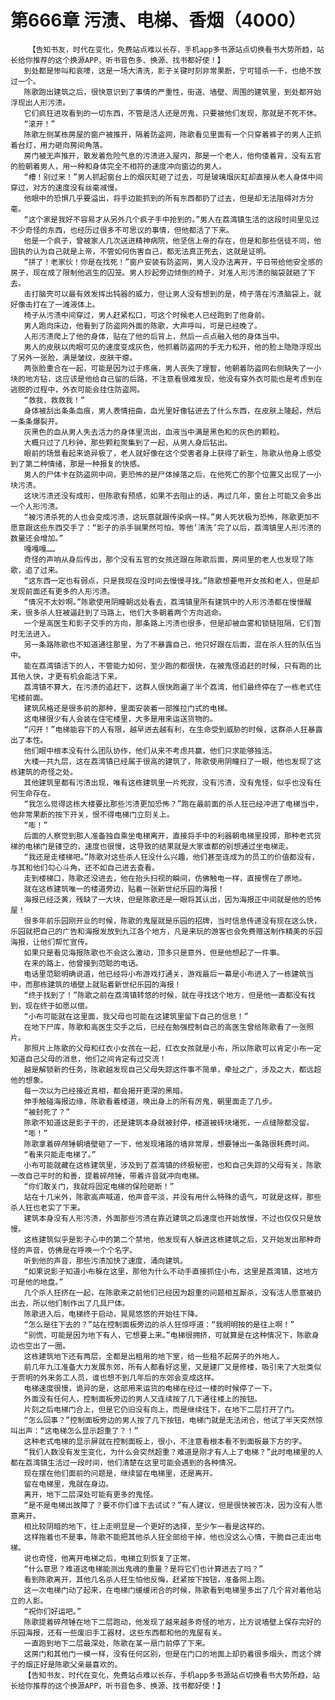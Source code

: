 # 第666章 污渍、电梯、香烟（4000）
        【告知书友，时代在变化，免费站点难以长存，手机app多书源站点切换看书大势所趋，站长给你推荐的这个换源APP，听书音色多、换源、找书都好使！】
       到处都是惨叫和哀嚎，这是一场大清洗，影子关键时刻非常果断，宁可错杀一千，也绝不放过一个。
       陈歌跑出建筑之后，很快意识到了事情的严重性，街道、墙壁、周围的建筑里，到处都开始浮现出人形污渍。
       它们疯狂进攻看到的一切东西，不管是活人还是厉鬼，只要被他们发现，那就是不死不休。
       “滚开！”
       陈歌左侧某栋房屋的窗户被推开，隔着防盗网，陈歌看见里面有一个只穿着裤子的男人正抓着台灯，用力砸向房间角落。
       房门被无声推开，散发着危险气息的污渍进入屋内，那是一个老人，他佝偻着背，没有五官的脸朝着男人，用一种和身体完全不相符的速度冲向窗边的男人。
       “槽！别过来！”男人抓起窗台上的烟灰缸砸了过去，可是玻璃烟灰缸却直接从老人身体中间穿过，对方的速度没有丝毫减慢。
       他眼中的恐惧几乎要溢出，将手边能抓到的所有东西都扔了过去，但是却无法阻碍对方分毫。
       “这个家是我好不容易才从另外几个疯子手中抢到的。”男人在荔湾镇生活的这段时间里见过不少奇怪的东西，也经历过很多不可思议的事情，但他都活了下来。
       他是一个疯子，曾被家人几次送进精神病院，他坚信上帝的存在，但是和那些信徒不同，他固执的认为自己就是上帝，不管如何伤害自己，都无法真正死去，这就是证明。
       “拼了！老家伙！你是在找死！”窗户安装有防盗网，男人没办法离开，平日带给他安全感的房子，现在成了限制他逃生的囚笼。男人抄起旁边倾倒的椅子，对准人形污渍的脑袋就砸了下去。
       击打脑壳可以最有效发挥出钝器的威力，但让男人没有想到的是，椅子落在污渍脑袋上，就好像击打在了一滩液体上。
       椅子从污渍中间穿过，男人赶紧松口，可这个时候老人已经跑到了他身前。
       男人跑向床边，他看到了防盗网外面的陈歌，大声呼叫，可是已经晚了。
       人形污渍爬上了他的身体，贴在了他的后背上，然后一点点融入他的身体当中。
       男人的皮肤以肉眼可见的速度变成灰色，他抓着防盗网的手无力松开，他的脸上隐隐浮现出了另外一张脸，满是皱纹，皮肤干瘪。
       两张脸重合在一起，可能是因为过于疼痛，男人丧失了理智，他朝着防盗网右侧缺失了一小块的地方钻，这应该是他给自己留的后路，不注意看很难发现，他没有穿外衣可能也是考虑到在逃脱的过程中，外衣可能会挂住防盗网。
       “救我，救救我！”
       身体被刮出条条血痕，男人表情扭曲，血光里好像钻进去了什么东西，在皮肤上隆起，然后一条条爆裂开。
       灰黑色的血从男人失去活力的身体里流出，血液当中满是黑色和的灰色的颗粒。
       大概只过了几秒钟，那些颗粒聚集到了一起，从男人身后钻出。
       眼前的场景看起来诡异极了，老人就好像在这个受害者身上获得了新生，陈歌从他身上感受到了第二种情绪，那是一种报复的快感。
       男人的尸体卡在防盗网中间，更恐怖的是尸体掉落之后，在他死亡的那个位置又出现了一小块污渍。
       这块污渍还没有成形，但陈歌有预感，如果不去阻止的话，再过几年，窗台上可能又会多出一个人形污渍。
       “被污渍杀死的人也会变成污渍，这玩意就跟传染病一样。”男人死状极为恐怖，陈歌更加不愿意跟这些东西交手了：“影子的杀手锏果然可怕，等他‘清洗’完了以后，荔湾镇里人形污渍的数量还会增加。”
       嘎嘎嘎……
       奇怪的声响从身后传出，那个没有五官的女孩还跟在陈歌后面，房间里的老人也发现了陈歌，追了过来。
       “这东西一定也有弱点，只是我现在没时间去慢慢寻找。”陈歌想要甩开女孩和老人，但是却发现前面还有更多的人形污渍。
       “情况不太妙啊。”陈歌使用阴瞳朝远处看去，荔湾镇里所有建筑中的人形污渍都在慢慢醒来，很多杀人狂被逼赶到了马路上，他们大多朝着两个方向逃命。
       一个是高医生和影子交手的方向，那条路上污渍也很多，但是却被血雾和锁链阻隔，它们暂时无法进入。
       另一条路陈歌也不知道通往那里，为了不暴露自己，他只好跟在后面，混在杀人狂的队伍当中。
       能在荔湾镇活下的人，不管能力如何，至少跑的都很快，在被鬼怪追赶的时候，只有跑的比其他人快，才更有机会能活下来。
       荔湾镇不算大，在污渍的追赶下，这群人很快跑遍了半个荔湾，他们最终停在了一栋老式住宅楼前面。
       建筑风格还是很多前的那种，里面安装着一部推拉门式的电梯。
       这电梯很少有人会装在住宅楼里，大多是用来运送货物的。
       “闪开！”电梯能容下的人有限，越早进去越有利，在生命受到威胁的时候，这群杀人狂暴露出了本性。
       他们眼中根本没有什么团队协作，他们从来不考虑共赢，他们只求能够独活。
       大楼一共九层，这在荔湾镇已经属于很高的建筑了，陈歌使用阴瞳扫了一眼，他也发现了这栋建筑的奇怪之处。
       其他建筑里都有污渍出现，唯有这栋建筑里一片死寂，没有污渍，没有鬼怪，似乎也没有任何生命存在。
       “我怎么觉得这栋大楼要比那些污渍更加恐怖？”跑在最前面的杀人狂已经冲进了电梯当中，他非常果断的按下开关，恨不得电梯门立刻关上。
       “嘭！”
       后面的人察觉到那人准备独自乘坐电梯离开，直接将手中的利器朝电梯里投掷，那种老式货梯的电梯门是镂空的，速度也很慢，这导致的结果就是大家谁都的别想通过坐电梯走。
       “我还是走楼梯吧。”陈歌对这些杀人狂没什么兴趣，他们甚至连成为的员工的价值都没有，与其和他们勾心斗角，还不如自己进去查看。
       走到楼梯口，陈歌还没进去，他在抬头扫视的瞬间，仿佛触电一样，直接愣在了原地。
       就在这栋建筑唯一的楼道旁边，贴着一张新世纪乐园的海报！
       海报已经泛黄，残缺了一大块，但是陈歌还是一眼将其认出，因为海报正中间就是他的恐怖屋！
       很多年前乐园刚开业的时候，陈歌的鬼屋就是乐园的招牌，当时信息传递没有现在这么快，乐园就把自己的广告和海报发放到九江各个地方，凡是来玩的游客也会免费赠送制作精美的乐园海报，让他们帮忙宣传。
       如果只是看见海报陈歌也不会这么激动，顶多只是意外，但是他想起了一件事。
       在来的路上，他曾接到范聪的电话。
       电话里范聪明确说道，他已经将小布游戏打通关，游戏最后一幕是小布进入了一栋建筑当中，而那栋建筑的墙壁上就贴着新世纪乐园的海报！
       “终于找到了！”陈歌之前在荔湾镇转悠的时候，就在寻找这个地方，但是他一直都没有找到，现在终于如愿以偿。
       “小布可能就在这里面，我父母也可能在这建筑里留下自己的信息！”
       在地下尸库，陈歌和高医生交手之后，已经在勉强控制自己的高医生曾给陈歌看了一张照片。
       那照片上陈歌的父母和红衣小女孩在一起，红衣女孩就是小布，所以陈歌可以肯定小布一定知道自己父母的消息，他们之间肯定有过交流！
       越是解锁新的任务，陈歌越发现自己父母失踪这件事不简单，牵扯之广，涉及之大，都远超他的想象。
       每一次以为已经接近真相，都会揭开更深的黑暗。
       伸手触碰海报边缘，陈歌看着楼道，唤出身上的所有厉鬼，朝里面走了几步。
       “被封死了？”
       陈歌不知道这是影子干的，还是建筑本身就被封停，楼道被砖块堵死，一点缝隙都没留。
       “嘭！”
       陈歌拿着碎颅锤朝墙壁砸了一下，他发现堵路的墙非常厚，想要锤出一条路很耗费时间。
       “看来只能走电梯了。”
       小布可能就藏在这栋建筑里，涉及到了荔湾镇的终极秘密，也和自己失踪的父母有关，陈歌一改自己平时的和善，提着碎颅锤，带着许音就冲向电梯。
       “你们敢关门，我就将固定电梯的保险砸断！”
       站在十几米外，陈歌高声喊道，他声音平淡，并没有用什么特殊的语气，可就是这样，那些杀人狂也老实了下来。
       建筑本身没有人形污渍，外面那些污渍在靠近建筑之后速度也开始放慢，不过也仅仅只是放慢。
       这栋建筑似乎是影子心中的第二个禁地，他发现有人躲进这栋建筑之后，又开始发出那种奇怪的声音，仿佛是在呼唤一个个名字。
       听到他的声音，那些污渍加快了速度，涌向建筑。
       “如果说影子知道小布躲在这里，那他为什么不动手直接抓住小布，这里是荔湾镇，这地方可是他的地盘。”
       几个杀人狂挤在一起，在陈歌来之前他们已经因为超重的问题相互厮杀，没有活人愿意被扔出去，所以他们制作出了几具尸体。
       陈歌进入后，电梯终于启动，晃晃悠悠的开始往下降。
       “怎么是往下去的？”站在控制面板旁边的杀人狂惊呼道：“我明明按的是往上啊！”
       “别慌，可能是因为地下有人，它想要上来。”电梯很拥挤，可就算是在这种情况下，陈歌身边也空出了一圈。
       这栋建筑地下还有两层，全都是出租用的地下室，给一些租不起房子的外地人。
       前几年九江准备大力发展东郊，所有人都看好这里，又是建厂又是修楼，吸引来了大批类似于贾明的外来务工人员，谁也想不到几年后的东郊会变成这样。
       电梯速度很慢，诡异的是，这部用来运货的电梯在经过一楼的时候停了一下。
       外面没有任何人，控制面板旁边的男人又连续按了几下通往楼上的按钮。
       片刻之后电梯门合上，但是它仍旧没有向上，而是继续往下，在地下二层打开了门。
       “怎么回事？”控制面板旁边的男人按了几下按钮，电梯门就是无法闭合，他试了半天突然惊叫出声：“这电梯怎么显示超重了？！”
       这种老式电梯的显示屏就在控制面板上，很小，不注意看根本看不到面板最下方的字。
       “我们人数没有发生变化，为什么会突然超重？难道是刚才有人上了电梯？”此时电梯里的人都在荔湾镇生活过一段时间，他们清楚在这里可能会遇到的各种情况。
       现在摆在他们面前的问题是，继续留在电梯里，还是离开。
       留在电梯里，鬼就在身边。
       离开，地下二层深处可能有更多的鬼怪。
       “是不是电梯出故障了？要不你们谁下去试试？”有人建议，但是很快被否决，因为没有人愿意离开。
       相比较阴暗的地下，往上走明显是一个更好的选择，至少乍一看是这样的。
       这样拖着也不是事，陈歌不能把其他杀人狂全部给干掉，他也没这么心情，干脆自己走出电梯。
       说也奇怪，他离开电梯之后，电梯立刻恢复了正常。
       “什么意思？难道这电梯能测出鬼魂的重量？是将它们也计算进去了吗？”
       看到陈歌离开，其他几名杀人狂生怕他反悔，赶紧按下按钮，准备网上跑。
       这一次电梯门动了起来，在电梯门缓缓闭合的时候，陈歌看到电梯里多出了几个背对着他站立的人影。
       “祝你们好运吧。”
       陈歌提着碎颅锤在地下二层跑动，他发现了越来越多奇怪的地方，比方说墙壁上保存完好的乐园海报，还有一些废旧手工器材，这些东西都和他的鬼屋有关。
       一直跑到地下二层最深处，陈歌在某一扇门前停了下来。
       这房门和其他门一模一样，没有任何区别，但是在门口的地面上却扔着很多烟头，而这个牌子的烟正好是陈歌父亲最喜欢的。
       【告知书友，时代在变化，免费站点难以长存，手机app多书源站点切换看书大势所趋，站长给你推荐的这个换源APP，听书音色多、换源、找书都好使！】